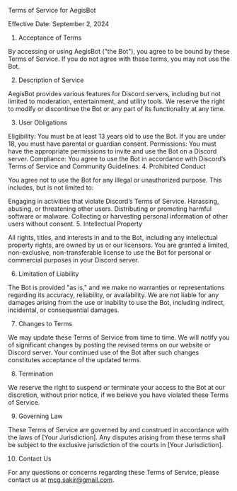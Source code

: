 Terms of Service for AegisBot

Effective Date: September 2, 2024

1. Acceptance of Terms

By accessing or using AegisBot ("the Bot"), you agree to be bound by these Terms of Service. If you do not agree with these terms, you may not use the Bot.

2. Description of Service

AegisBot provides various features for Discord servers, including but not limited to moderation, entertainment, and utility tools. We reserve the right to modify or discontinue the Bot or any part of its functionality at any time.

3. User Obligations

Eligibility: You must be at least 13 years old to use the Bot. If you are under 18, you must have parental or guardian consent.
Permissions: You must have the appropriate permissions to invite and use the Bot on a Discord server.
Compliance: You agree to use the Bot in accordance with Discord’s Terms of Service and Community Guidelines.
4. Prohibited Conduct

You agree not to use the Bot for any illegal or unauthorized purpose. This includes, but is not limited to:

Engaging in activities that violate Discord’s Terms of Service.
Harassing, abusing, or threatening other users.
Distributing or promoting harmful software or malware.
Collecting or harvesting personal information of other users without consent.
5. Intellectual Property

All rights, titles, and interests in and to the Bot, including any intellectual property rights, are owned by us or our licensors. You are granted a limited, non-exclusive, non-transferable license to use the Bot for personal or commercial purposes in your Discord server.

6. Limitation of Liability

The Bot is provided "as is," and we make no warranties or representations regarding its accuracy, reliability, or availability. We are not liable for any damages arising from the use or inability to use the Bot, including indirect, incidental, or consequential damages.

7. Changes to Terms

We may update these Terms of Service from time to time. We will notify you of significant changes by posting the revised terms on our website or Discord server. Your continued use of the Bot after such changes constitutes acceptance of the updated terms.

8. Termination

We reserve the right to suspend or terminate your access to the Bot at our discretion, without prior notice, if we believe you have violated these Terms of Service.

9. Governing Law

These Terms of Service are governed by and construed in accordance with the laws of [Your Jurisdiction]. Any disputes arising from these terms shall be subject to the exclusive jurisdiction of the courts in [Your Jurisdiction].

10. Contact Us

For any questions or concerns regarding these Terms of Service, please contact us at mcg.sakir@gmail.com.

